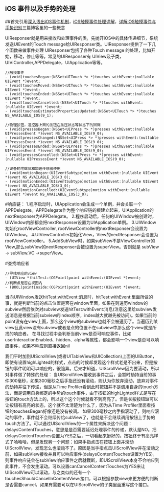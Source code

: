 ## iOS 事件以及手势的处理

##首先引用[深入浅出iOS事件机制](http://zhoon.github.io/ios/2015/04/12/ios-event.html)，[iOS触摸事件处理详解](http://www.jianshu.com/p/cb0314b72883)，[详解iOS触摸事件与手势识别](http://www.jianshu.com/p/77139b374313)三篇博客里的一些概念

UIResponser就是用来接收和处理事件的类，先抛开iOS中的具体传递细节，系统发送UIEvent的Touch message给UIResponser类。UIResponser提供了一下几个函数来做事件处理
UIResponser包括了各种Touch message 的处理，比如开始，移动，停止等等。常见的UIResponser有 UIView及子类，UIViController,APPDelegate，UIApplication等等。
```base
//触摸事件
- (void)touchesBegan:(NSSet<UITouch *> *)touches withEvent:(nullable UIEvent *)event;
- (void)touchesMoved:(NSSet<UITouch *> *)touches withEvent:(nullable UIEvent *)event;
- (void)touchesEnded:(NSSet<UITouch *> *)touches withEvent:(nullable UIEvent *)event;
- (void)touchesCancelled:(NSSet<UITouch *> *)touches withEvent:(nullable UIEvent *)event;
- (void)touchesEstimatedPropertiesUpdated:(NSSet<UITouch *> *)touches NS_AVAILABLE_IOS(9_1);

//物理按钮，遥控器上面的按钮在按压状态等状态下的回调
- (void)pressesBegan:(NSSet<UIPress *> *)presses withEvent:(nullable UIPressesEvent *)event NS_AVAILABLE_IOS(9_0);
- (void)pressesChanged:(NSSet<UIPress *> *)presses withEvent:(nullable UIPressesEvent *)event NS_AVAILABLE_IOS(9_0);
- (void)pressesEnded:(NSSet<UIPress *> *)presses withEvent:(nullable UIPressesEvent *)event NS_AVAILABLE_IOS(9_0);
- (void)pressesCancelled:(NSSet<UIPress *> *)presses withEvent:(nullable UIPressesEvent *)event NS_AVAILABLE_IOS(9_0);

//设备的陀螺仪和加速传感器使用
- (void)motionBegan:(UIEventSubtype)motion withEvent:(nullable UIEvent *)event NS_AVAILABLE_IOS(3_0);
- (void)motionEnded:(UIEventSubtype)motion withEvent:(nullable UIEvent *)event NS_AVAILABLE_IOS(3_0);
- (void)motionCancelled:(UIEventSubtype)motion withEvent:(nullable UIEvent *)event NS_AVAILABLE_IOS(3_0);

```
#响应链：
1.程序启动时，UIApplication会生成一个单例，并会关联一个APPDelegate。APPDelegate作为整个响应链的根建立起来，UIApplication的nextResponser为APPDelegate。
2.程序启动后，任何的UIWindow被创建时，UIWindow内部都会把nextResponser设置为UIApplication单例。
3.UIWindow初始化rootViewController, rootViewController的nextResponser会设置为UIWindow。
4.UIViewController初始化View，View的nextResponser会设置为rootViewController。
5.AddSubView时，如果subView不是ViewController的View,那么subView的nextResponser会被设置为superView。否则就是 subView -> subView.VC ->superView。

#查找响应者
```base
//寻找响应的view
- (UIView *)hitTest:(CGPoint)point withEvent:(UIEvent *)event;
//判断点是否在视图内
- (BOOL)pointInside:(CGPoint)point withEvent:(UIEvent *)event;
```
当向UIWindow发送hitTest:withEvent:消息时，hitTest:withEvent:里面所做的事，就是判断当前的点击位置是否在window里面，如果在则遍历window的subview然后依次对subview发送hitTest:withEvent:消息(注意这里给subview发送消息是根据当前subview的index顺序，index越大就越先被访问)。如果当前的point没有在view上面，那么这个view的subview也就不会被遍历了。当遍历到某view且此view没有subview或者是点的位置不在subview中那么这个view就是所找的响应者。
在寻找过程中会判断当前view是否可响应事件，比如userInteractionEnabled、hidden、alpha等属性，都会影响一个view是否可以响应事件，如果不响应则直接返回nil

我们平时加到UIScrollView(或者UITableView和UICollection)上面的UIButton，即使有设置highLighted的样式，点击的时候却发现这个样式老是不出来，但是按钮的事件明明可以响应的，很诡异。后来才知道，UIScrollView因为要滚动，所以对事件做了特殊的处理： 当UIScrollView接收到事件之后，会暂时劫持当前的事件300毫秒，如果300毫秒之后手指还没有滚动，则认为你放弃滚动，放弃对事件的劫持并往下传递，但是从Time Profiler看到此时按钮并不是调用自身的touch方法，而是调用自身绑定的手势的touch事件，由于按钮的highLighted样式是写在按钮的touch方法上的，所以这个这个时候就看不到高亮了。但是长按按钮缺可以让按钮有高亮的状态，这个就不太清楚为什么了，因为从Time Profiler里面看按钮的touchesBegan好像还是没有被调。 如果300毫秒之内手指滚动了，则响应滚动的事件，事件就不会继续传给subView了，也就是不会继续调用按钮上手势的touch方法了。可以通过UIScrollView的一个属性来解决这个问题：delaysContentTouches，意思是是否需要延迟处理事件的传递，默认是NO。把delaysContentTouches设置为YES之后，一切看起来挺好的，按钮终于有高亮样式了哈哈哈，但是发现另一个问题：如果手指点击在按钮上面并滚动UIScrollView，发现怎么也滚动不了。原因是当手指点击UIScrollView并在滚动之前，如果subView接收并且可以响应事件(delaysContentTouches设置为YES)，则事件响应链会在subView响应事件之后就截断，即UIScrollView本身不会响应到此事件，不会发生滚动。可以设置canCancelContentTouches为YES来让UIScrollView可以滚动，与之类似的还有一个touchesShouldCancelInContentView:接口，可以根据参数view来更方便的判断是否需要cancel，如果有需要可以在UIScrollView的子类里面重写这个接口。
